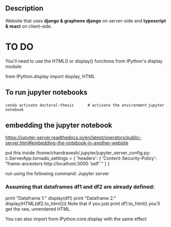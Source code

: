 ## Description

Website that uses **django & graphene django** on server-side and **typescript & react** on client-side.

# TO DO
You'll need to use the HTML() or display() functions from IPython's display module:

from IPython.display import display, HTML

## To run jupyter notebooks
`conda activate doctoral-thesis      # activate the environment`
`jupyter notebook`

## embedding the jupyter notebook
https://jupyter-server.readthedocs.io/en/latest/operators/public-server.html#embedding-the-notebook-in-another-website

put this inside /home/chandravesh/.jupyter/jupyter_server_config.py:
c.ServerApp.tornado_settings = {
    'headers': {
        'Content-Security-Policy': "frame-ancestors http://localhost:3000 'self' "
    }
}



run using the following command:
Jupyter server

### Assuming that dataframes df1 and df2 are already defined:
print "Dataframe 1:"
display(df1)
print "Dataframe 2:"
display(HTML(df2.to_html()))
Note that if you just print df1.to_html() you'll get the raw, unrendered HTML.

You can also import from IPython.core.display with the same effect
